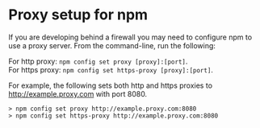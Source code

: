 # Proxy setup for npm

If you are developing behind a firewall you may need to configure npm to use a proxy server.  From the command-line, run the following:

For http proxy: `npm config set proxy [proxy]:[port]`.<br>
For https proxy: `npm config set https-proxy [proxy]:[port]`.

For example, the following sets both http and https proxies to http://example.proxy.com with port 8080.

    > npm config set proxy http://example.proxy.com:8080
    > npm config set https-proxy http://example.proxy.com:8080



